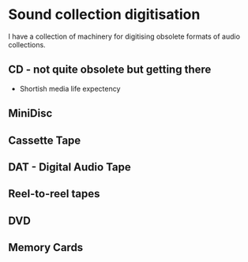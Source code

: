 # Sound collection digitisation

I have a collection of machinery for digitising obsolete formats of audio collections.

## CD - not quite obsolete but getting there

- Shortish media life expectency

## MiniDisc

## Cassette Tape

## DAT - Digital Audio Tape

## Reel-to-reel tapes

## DVD

## Memory Cards
